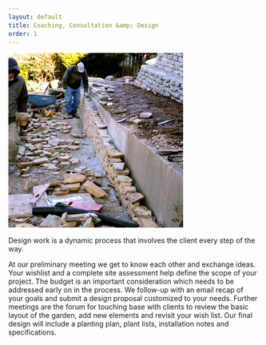 ```yaml
---
layout: default
title: Coaching, Consultation &amp; Design
order: 1
---
```


<img src="/images/pic04.jpg" alt="picture 04" />

Design work is a dynamic process that involves the client every step of the way.

At our preliminary meeting we get to know each other and exchange ideas. Your wishlist and a complete site assessment help define the scope of your project. The budget is an important consideration which needs to be addressed early on in the process. We follow-up with an email recap of your goals and submit a design proposal customized to your needs. Further meetings are the forum for touching base with clients to review the basic layout of the garden, add new elements and revisit your wish list. Our final design will include a planting plan, plant lists, installation notes and specifications.
